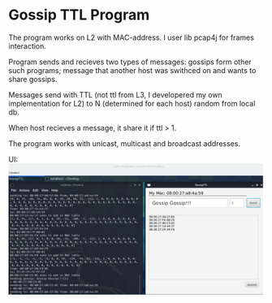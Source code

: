 # Gossip TTL Program
The program works on L2 with MAC-address. I user lib pcap4j for frames interaction. 

Program sends and recieves two types of messages: gossips form other such programs; message that another host was swithced on and wants to share gossips. 

Messages send with TTL (not ttl from L3, I developered my own implementation for L2) to N (determined for each host) random from local db.

When host recieves a message, it share it if ttl > 1.

The program works with unicast, multicast and broadcast addresses.

UI:
![image](https://raw.githubusercontent.com/manturovDan/GossipTTL/master/dumps/screen.png)
